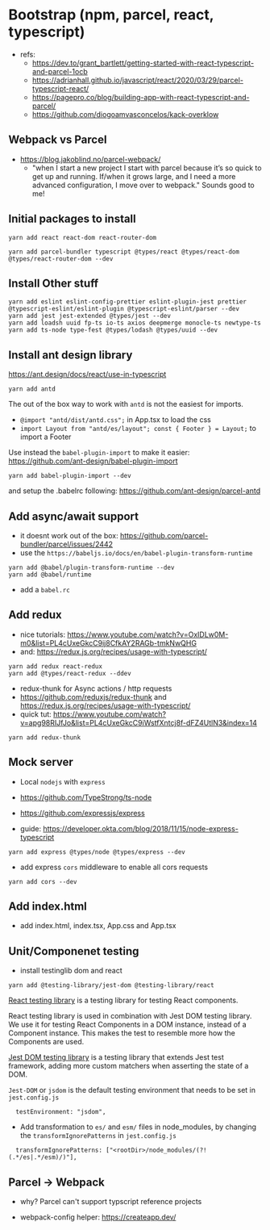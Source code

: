 # Bootstrap (npm, parcel, react, typescript)

- refs:
  - https://dev.to/grant_bartlett/getting-started-with-react-typescript-and-parcel-1ocb
  - https://adrianhall.github.io/javascript/react/2020/03/29/parcel-typescript-react/
  - https://pagepro.co/blog/building-app-with-react-typescript-and-parcel/
  - https://github.com/diogoamvasconcelos/kack-overklow

## Webpack vs Parcel

- https://blog.jakoblind.no/parcel-webpack/
  - "when I start a new project I start with parcel because it’s so quick to get up and running. If/when it grows large, and I need a more advanced configuration, I move over to webpack." Sounds good to me!

## Initial packages to install

```
yarn add react react-dom react-router-dom

yarn add parcel-bundler typescript @types/react @types/react-dom @types/react-router-dom --dev

```

## Install Other stuff

```
yarn add eslint eslint-config-prettier eslint-plugin-jest prettier @typescript-eslint/eslint-plugin @typescript-eslint/parser --dev
yarn add jest jest-extended @types/jest --dev
yarn add loadsh uuid fp-ts io-ts axios deepmerge monocle-ts newtype-ts
yarn add ts-node type-fest @types/lodash @types/uuid --dev
```

## Install ant design library

https://ant.design/docs/react/use-in-typescript

```
yarn add antd
```

The out of the box way to work with `antd` is not the easiest for imports.

- `@import "antd/dist/antd.css";` in App.tsx to load the css
- `import Layout from "antd/es/layout"; const { Footer } = Layout;` to import a Footer

Use instead the `babel-plugin-import` to make it easier: https://github.com/ant-design/babel-plugin-import

```
yarn add babel-plugin-import --dev
```

and setup the .babelrc following: https://github.com/ant-design/parcel-antd

## Add async/await support

- it doesnt work out of the box: https://github.com/parcel-bundler/parcel/issues/2442
- use the `https://babeljs.io/docs/en/babel-plugin-transform-runtime`

```
yarn add @babel/plugin-transform-runtime --dev
yarn add @babel/runtime
```

- add a `babel.rc`

## Add redux

- nice tutorials: https://www.youtube.com/watch?v=OxIDLw0M-m0&list=PL4cUxeGkcC9ij8CfkAY2RAGb-tmkNwQHG
- and: https://redux.js.org/recipes/usage-with-typescript/

```
yarn add redux react-redux
yarn add @types/react-redux --ddev
```

- redux-thunk for Async actions / http requests
- https://github.com/reduxjs/redux-thunk and https://redux.js.org/recipes/usage-with-typescript/
- quick tut: https://www.youtube.com/watch?v=apg98RIJfJo&list=PL4cUxeGkcC9iWstfXntcj8f-dFZ4UtlN3&index=14

```
yarn add redux-thunk
```

## Mock server

- Local `nodejs` with `express`
- https://github.com/TypeStrong/ts-node
- https://github.com/expressjs/express

- guide: https://developer.okta.com/blog/2018/11/15/node-express-typescript

```
yarn add express @types/node @types/express --dev
```

- add express `cors` middleware to enable all cors requests

```
yarn add cors --dev
```

## Add index.html

- add index.html, index.tsx, App.css and App.tsx

## Unit/Componenet testing

- install testinglib dom and react

```
yarn add @testing-library/jest-dom @testing-library/react
```

[React testing library](https://testing-library.com/docs/react-testing-library/intro) is a testing library for testing React components.

React testing library is used in combination with Jest DOM testing library.
We use it for testing React Components in a DOM instance, instead of a Component instance. This makes the test to resemble more how the Components are used.

[Jest DOM testing library](https://github.com/testing-library/jest-dom) is a testing library that extends Jest test framework, adding more custom matchers when asserting the state of a DOM.

`Jest-DOM` or `jsdom` is the default testing environment that needs to be set in `jest.config.js`

```
  testEnvironment: "jsdom",
```

- Add transformation to `es/` and `esm/` files in node_modules, by changing the `transformIgnorePatterns` in `jest.config.js`

```
  transformIgnorePatterns: ["<rootDir>/node_modules/(?!(.*/es|.*/esm)/)"],
```

## Parcel -> Webpack

- why? Parcel can't support typscript reference projects

- webpack-config helper: https://createapp.dev/
